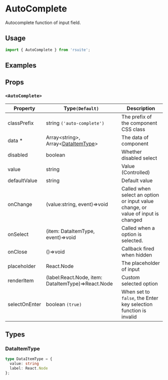 # AutoComplete

Autocomplete function of input field.

## Usage

```js
import { AutoComplete } from 'rsuite';
```

## Examples

<!--{demo}-->

## Props

### `<AutoComplete>`

| Property      | Type`(Default)`                                                 | Description                                                                      |
| ------------- | --------------------------------------------------------------- | -------------------------------------------------------------------------------- |
| classPrefix   | string `('auto-complete')`                                      | The prefix of the component CSS class                                            |
| data \*       | Array&lt;string&gt;, Array&lt;[DataItemType](#DataItemType)&gt; | The data of component                                                            |
| disabled      | boolean                                                         | Whether disabled select                                                          |
| value         | string                                                          | Value (Controlled)                                                               |
| defaultValue  | string                                                          | Default value                                                                    |
| onChange      | (value:string, event)=>void                                     | Called when select an option or input value change, or value of input is changed |
| onSelect      | (item: DataItemType, event)=>void                               | Called when a option is selected.                                                |
| onClose        | ()=>void                                                        | Callback fired when hidden                                                       |
| placeholder   | React.Node                                                      | The placeholder of input                                                         |
| renderItem    | (label:React.Node, item: DataItemType)=>React.Node              | Custom selected option                                                           |
| selectOnEnter | boolean `(true)`                                                | When set to `false`, the Enter key selection function is invalid                 |

## Types

### DataItemType

```ts
type DataItemType = {
  value: string
  label: React.Node
};
```
